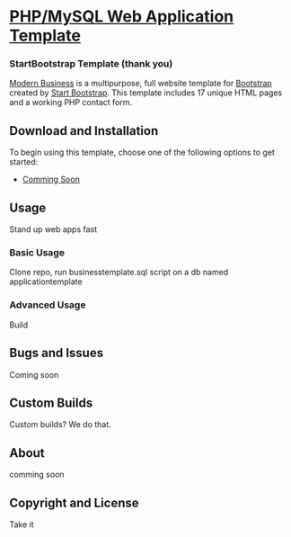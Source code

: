 # [PHP/MySQL Web Application Template](https://startbootstrap.com/template-overviews/modern-business/)

### StartBootstrap Template (thank you)
[Modern Business](http://startbootstrap.com/template-overviews/modern-business/) is a multipurpose, full website template for [Bootstrap](http://getbootstrap.com/) created by [Start Bootstrap](http://startbootstrap.com/). This template includes 17 unique HTML pages and a working PHP contact form.

## Download and Installation

To begin using this template, choose one of the following options to get started:
* [Comming Soon](http://robsmitha.com/)

## Usage

Stand up web apps fast

### Basic Usage

Clone repo, run businesstemplate.sql script on a db named applicationtemplate

### Advanced Usage

Build

## Bugs and Issues

Coming soon

## Custom Builds

Custom builds? We do that.

## About

comming soon

## Copyright and License

Take it